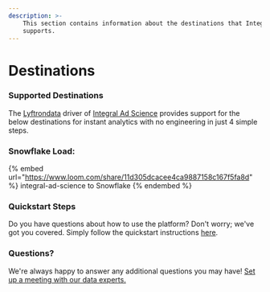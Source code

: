 ```yaml
---
description: >-
    This section contains information about the destinations that Integral Ad Science
    supports.
---
```


# Destinations

### Supported Destinations

The [Lyftrondata](https://www.lyftrondata.com/) driver of [Integral Ad Science](https://www.lyftrondata.com/integration/integral-ad-science/) provides support for the below destinations for instant analytics with no engineering in just 4 simple steps.

### Snowflake Load:

{% embed url="https://www.loom.com/share/11d305dcacee4ca9887158c167f5fa8d" %}
integral-ad-science to Snowflake
{% endembed %}

### Quickstart Steps

Do you have questions about how to use the platform? Don't worry; we've got you covered. Simply follow the quickstart instructions [here](../../../quickstart-steps.md).

### Questions? <a href="#questions" id="questions"></a>

We're always happy to answer any additional questions you may have! [Set up a meeting with our data experts.](https://www.lyftrondata.com/book-a-meeting/)
